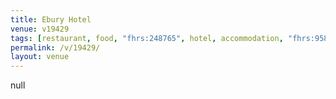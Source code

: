 ```yaml
---
title: Ebury Hotel
venue: v19429
tags: [restaurant, food, "fhrs:248765", hotel, accommodation, "fhrs:958251"]
permalink: /v/19429/
layout: venue
---
```

null
